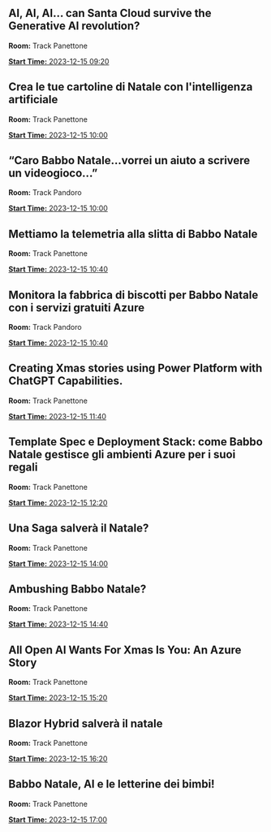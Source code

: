 ## AI, AI, AI... can Santa Cloud survive the Generative AI revolution?
**Room:** Track Panettone

[**Start Time:** 2023-12-15 09:20](Session/Room1_09_20/README.md)


## Crea le tue cartoline di Natale con l'intelligenza artificiale
**Room:** Track Panettone

[**Start Time:** 2023-12-15 10:00](Session/Room1_10_00/README.md)


## “Caro Babbo Natale...vorrei un aiuto a scrivere un videogioco...”
**Room:** Track Pandoro

[**Start Time:** 2023-12-15 10:00](Session/Room2_10_00/README.md)


## Mettiamo la telemetria alla slitta di Babbo Natale
**Room:** Track Panettone

[**Start Time:** 2023-12-15 10:40](Session/Room1_10_40/README.md)


## Monitora la fabbrica di biscotti per Babbo Natale con i servizi gratuiti Azure
**Room:** Track Pandoro

[**Start Time:** 2023-12-15 10:40](Session/Room2_10_40/README.md)


## Creating Xmas stories using Power Platform with ChatGPT  Capabilities.
**Room:** Track Panettone

[**Start Time:** 2023-12-15 11:40](Session/Room1_11_40/README.md)


## Template Spec e Deployment Stack: come Babbo Natale gestisce gli ambienti Azure per i suoi regali
**Room:** Track Panettone

[**Start Time:** 2023-12-15 12:20](Session/Room1_12_20/README.md)


## Una Saga salverà il Natale?
**Room:** Track Panettone

[**Start Time:** 2023-12-15 14:00](Session/Room1_14_00/README.md)


## Ambushing Babbo Natale?
**Room:** Track Panettone

[**Start Time:** 2023-12-15 14:40](Session/Room1_14_40/README.md)


## All Open AI Wants For Xmas Is You: An Azure Story
**Room:** Track Panettone

[**Start Time:** 2023-12-15 15:20](Session/Room1_15_20/README.md)


## Blazor Hybrid salverà il natale
**Room:** Track Panettone

[**Start Time:** 2023-12-15 16:20](Session/Room1_16_20/README.md)


## Babbo Natale, AI e le letterine dei bimbi!
**Room:** Track Panettone

[**Start Time:** 2023-12-15 17:00](Session/Room1_17_00/README.md)


